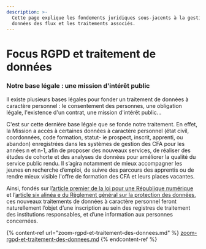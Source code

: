 ```yaml
---
description: >-
  Cette page explique les fondements juridiques sous-jacents à la gestion des
  données des flux et les traitements associés.
---
```


# Focus RGPD et traitement de données

### Notre base légale : une mission d'intérêt public

Il existe plusieurs bases légales pour fonder un traitement de données à caractère personnel : le consentement des personnes, une obligation légale, l'existence d'un contrat, une mission d'intérêt public...&#x20;

C'est sur cette dernière base légale que se fonde notre traitement. En effet, la Mission a accès à certaines données à caractère personnel (état civil, coordonnées, code formation, statut- ie prospect, inscrit, apprenti, ou abandon) enregistrées dans les systèmes de gestion des CFA pour les années n et n-1, afin de proposer des nouveaux services, de réaliser des études de cohorte et des analyses de données pour améliorer la qualité du service public rendu. Il s’agira notamment de mieux accompagner les jeunes en recherche d’emploi, de suivre des parcours des apprentis ou de rendre mieux visible l'offre de formation des CFA et leurs places vacantes.&#x20;

Ainsi, fondés sur l[’article premier de la loi pour une République numérique ](https://www.legifrance.gouv.fr/jorf/id/JORFTEXT000033202746/)et l’[article six alinéa e du Règlement général sur la protection des données](https://www.cnil.fr/fr/reglement-europeen-protection-donnees/chapitre2#Article6), ces nouveaux traitements de données à caractère personnel feront naturellement l’objet d’une inscription au sein des registres de traitement des institutions responsables, et d’une information aux personnes concernées.



{% content-ref url="zoom-rgpd-et-traitement-des-donnees.md" %}
[zoom-rgpd-et-traitement-des-donnees.md](zoom-rgpd-et-traitement-des-donnees.md)
{% endcontent-ref %}

